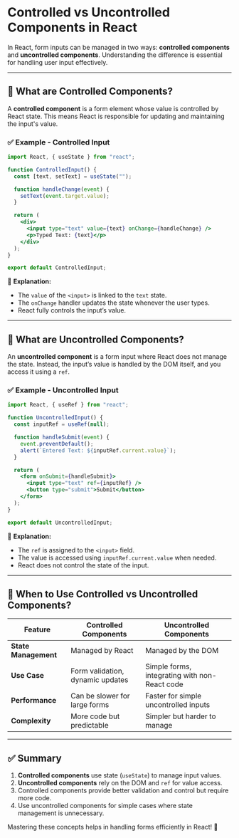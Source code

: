 # Controlled vs Uncontrolled Components in React

In React, form inputs can be managed in two ways: **controlled components** and **uncontrolled components**. Understanding the difference is essential for handling user input effectively.

---

## 📌 What are Controlled Components?

A **controlled component** is a form element whose value is controlled by React state. This means React is responsible for updating and maintaining the input's value.

### ✅ Example - Controlled Input
```jsx
import React, { useState } from "react";

function ControlledInput() {
  const [text, setText] = useState("");

  function handleChange(event) {
    setText(event.target.value);
  }

  return (
    <div>
      <input type="text" value={text} onChange={handleChange} />
      <p>Typed Text: {text}</p>
    </div>
  );
}

export default ControlledInput;
```
🔹 **Explanation:**
- The `value` of the `<input>` is linked to the `text` state.
- The `onChange` handler updates the state whenever the user types.
- React fully controls the input’s value.

---

## 📌 What are Uncontrolled Components?

An **uncontrolled component** is a form input where React does not manage the state. Instead, the input’s value is handled by the DOM itself, and you access it using a `ref`.

### ✅ Example - Uncontrolled Input
```jsx
import React, { useRef } from "react";

function UncontrolledInput() {
  const inputRef = useRef(null);

  function handleSubmit(event) {
    event.preventDefault();
    alert(`Entered Text: ${inputRef.current.value}`);
  }

  return (
    <form onSubmit={handleSubmit}>
      <input type="text" ref={inputRef} />
      <button type="submit">Submit</button>
    </form>
  );
}

export default UncontrolledInput;
```
🔹 **Explanation:**
- The `ref` is assigned to the `<input>` field.
- The value is accessed using `inputRef.current.value` when needed.
- React does not control the state of the input.

---

## 📌 When to Use Controlled vs Uncontrolled Components?

| Feature                | Controlled Components | Uncontrolled Components |
|-----------------------|----------------------|------------------------|
| **State Management**  | Managed by React    | Managed by the DOM    |
| **Use Case**          | Form validation, dynamic updates | Simple forms, integrating with non-React code |
| **Performance**       | Can be slower for large forms | Faster for simple uncontrolled inputs |
| **Complexity**        | More code but predictable | Simpler but harder to manage |

---

## ✅ Summary

1. **Controlled components** use state (`useState`) to manage input values.
2. **Uncontrolled components** rely on the DOM and `ref` for value access.
3. Controlled components provide better validation and control but require more code.
4. Use uncontrolled components for simple cases where state management is unnecessary.

Mastering these concepts helps in handling forms efficiently in React! 🚀


